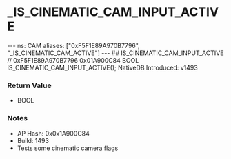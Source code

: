 # _IS_CINEMATIC_CAM_INPUT_ACTIVE

--- ns: CAM aliases: ["0xF5F1E89A970B7796", "_IS_CINEMATIC_CAM_ACTIVE"] --- ## IS_CINEMATIC_CAM_INPUT_ACTIVE  // 0xF5F1E89A970B7796 0x01A900C84 BOOL IS_CINEMATIC_CAM_INPUT_ACTIVE();  NativeDB Introduced: v1493

### Return Value
* BOOL

### Notes
* AP Hash: 0x0x1A900C84
* Build: 1493
* Tests some cinematic camera flags

